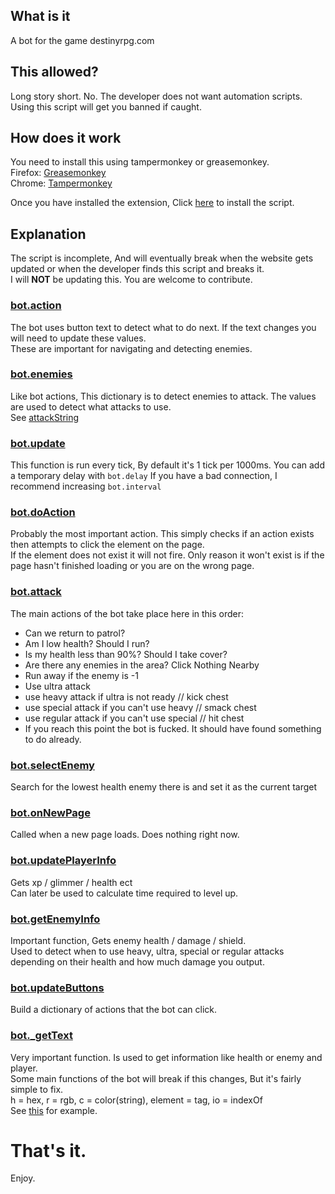 ## What is it
A bot for the game destinyrpg.com

## This allowed?
Long story short. No. The developer does not want automation scripts.  
Using this script will get you banned if caught.

## How does it work  
You need to install this using tampermonkey or greasemonkey.  
Firefox: [Greasemonkey](https://addons.mozilla.org/en-US/firefox/addon/greasemonkey/)  
Chrome: [Tampermonkey](https://chrome.google.com/webstore/detail/tampermonkey/dhdgffkkebhmkfjojejmpbldmpobfkfo?hl=en)  
  
Once you have installed the extension, Click [here](https://github.com/TryHardHusky/DestinyRPG-Bot/raw/master/DestinyBot.user.js) to install the script.  
  
## Explanation  
The script is incomplete, And will eventually break when the website gets updated or when the developer finds this script and breaks it.  
I will **NOT** be updating this. You are welcome to contribute.  
  
### [bot.action](https://github.com/TryHardHusky/DestinyRPG-Bot/blob/master/DestinyBot.user.js#L131)
The bot uses button text to detect what to do next. If the text changes you will need to update these values.  
These are important for navigating and detecting enemies.  
  
### [bot.enemies](https://github.com/TryHardHusky/DestinyRPG-Bot/blob/master/DestinyBot.user.js#L156)
Like bot actions, This dictionary is to detect enemies to attack. The values are used to detect what attacks to use.  
See [attackString](https://github.com/TryHardHusky/DestinyRPG-Bot/blob/master/DestinyBot.user.js#L148)  
  
### [bot.update](https://github.com/TryHardHusky/DestinyRPG-Bot/blob/master/DestinyBot.user.js#L212)  
This function is run every tick, By default it's 1 tick per 1000ms. You can add a temporary delay with `bot.delay` 
If you have a bad connection, I recommend increasing `bot.interval`  
  
### [bot.doAction](https://github.com/TryHardHusky/DestinyRPG-Bot/blob/master/DestinyBot.user.js#L234)  
Probably the most important action. This simply checks if an action exists then attempts to click the element on the page.  
If the element does not exist it will not fire. Only reason it won't exist is if the page hasn't finished loading or you are on the wrong page.  

### [bot.attack](https://github.com/TryHardHusky/DestinyRPG-Bot/blob/master/DestinyBot.user.js#L238)  
The main actions of the bot take place here in this order:  
- Can we return to patrol? 
- Am I low health? Should I run?  
- Is my health less than 90%? Should I take cover?
- Are there any enemies in the area? Click Nothing Nearby
- Run away if the enemy is -1  
- Use ultra attack
- use heavy attack if ultra is not ready // kick chest
- use special attack if you can't use heavy // smack chest
- use regular attack if you can't use special // hit chest
- If you reach this point the bot is fucked. It should have found something to do already.

### [bot.selectEnemy](https://github.com/TryHardHusky/DestinyRPG-Bot/blob/master/DestinyBot.user.js#L292)  
Search for the lowest health enemy there is and set it as the current target  
  
### [bot.onNewPage](https://github.com/TryHardHusky/DestinyRPG-Bot/blob/master/DestinyBot.user.js#L317)  
Called when a new page loads. Does nothing right now.

### [bot.updatePlayerInfo](https://github.com/TryHardHusky/DestinyRPG-Bot/blob/master/DestinyBot.user.js#L331)  
Gets xp / glimmer / health ect  
Can later be used to calculate time required to level up.  
  
### [bot.getEnemyInfo](https://github.com/TryHardHusky/DestinyRPG-Bot/blob/master/DestinyBot.user.js#L342)  
Important function, Gets enemy health / damage / shield.  
Used to detect when to use heavy, ultra, special or regular attacks depending on their health and how much damage you output.  
  
### [bot.updateButtons](https://github.com/TryHardHusky/DestinyRPG-Bot/blob/master/DestinyBot.user.js#L359)  
Build a dictionary of actions that the bot can click.  
  
### [bot._getText](https://github.com/TryHardHusky/DestinyRPG-Bot/blob/master/DestinyBot.user.js#L445)  
Very important function. Is used to get information like health or enemy and player.  
Some main functions of the bot will break if this changes, But it's fairly simple to fix.  
h = hex, r = rgb, c = color(string), element = tag, io = indexOf  
See [this](https://github.com/TryHardHusky/DestinyRPG-Bot/blob/master/DestinyBot.user.js#L441) for example.  
  
# That's it.  
Enjoy.
